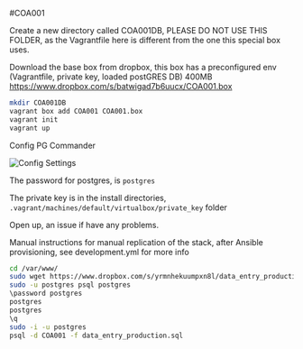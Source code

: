 #COA001

Create a new directory called COA001DB, PLEASE DO NOT USE THIS FOLDER, as the Vagrantfile here is different from the one this special box uses.

Download the base box from dropbox, this box has a preconfigured env (Vagrantfile, private key, loaded postGRES DB)
400MB
https://www.dropbox.com/s/batwigad7b6uucx/COA001.box


```sh
mkdir COA001DB
vagrant box add COA001 COA001.box 
vagrant init
vagrant up
```
Config PG Commander


![Config Settings](/src/img/Screen%Shot%2015-01-29%at%3.20.57%PM.png)

The password for postgres, is `postgres`

The private key is in the install directories, `.vagrant/machines/default/virtualbox/private_key` folder

Open up, an issue if have any problems.

Manual instructions for manual replication of the stack, after Ansible provisioning, see development.yml for more info

```sh
cd /var/www/
sudo wget https://www.dropbox.com/s/yrmnhekuumpxn8l/data_entry_production.sql?dl=://www.dropbox.com/s/yrmnhekuumpxn8l/data_entry_production.sql
sudo -u postgres psql postgres
\password postgres
postgres
postgres
\q
sudo -i -u postgres
psql -d COA001 -f data_entry_production.sql
```
